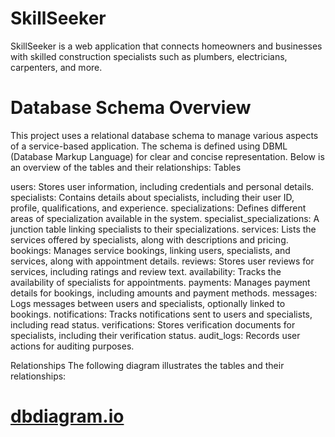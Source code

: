 # SkillSeeker
SkillSeeker is a web application that connects homeowners and businesses with skilled construction specialists such as plumbers, electricians, carpenters, and more.

# Database Schema Overview
This project uses a relational database schema to manage various aspects of a service-based application. The schema is defined using DBML (Database Markup Language) for clear and concise representation. Below is an overview of the tables and their relationships:
Tables

users: Stores user information, including credentials and personal details.
specialists: Contains details about specialists, including their user ID, profile, qualifications, and experience.
specializations: Defines different areas of specialization available in the system.
specialist_specializations: A junction table linking specialists to their specializations.
services: Lists the services offered by specialists, along with descriptions and pricing.
bookings: Manages service bookings, linking users, specialists, and services, along with appointment details.
reviews: Stores user reviews for services, including ratings and review text.
availability: Tracks the availability of specialists for appointments.
payments: Manages payment details for bookings, including amounts and payment methods.
messages: Logs messages between users and specialists, optionally linked to bookings.
notifications: Tracks notifications sent to users and specialists, including read status.
verifications: Stores verification documents for specialists, including their verification status.
audit_logs: Records user actions for auditing purposes.

Relationships
The following diagram illustrates the tables and their relationships:
# [dbdiagram.io](https://dbdiagram.io/d/66a6c89e8b4bb5230e924c5f)